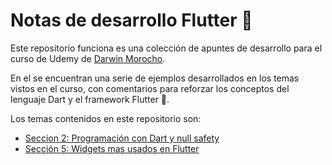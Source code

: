 # Notas de desarrollo Flutter 📔

Este repositorio funciona es una colección de apuntes de desarrollo para el curso de Udemy de [Darwin Morocho](https://www.udemy.com/course/flutter-desde-cero-darwin-morocho/).

En el se encuentran una serie de ejemplos desarrollados en los temas vistos en el curso, con comentarios para reforzar los conceptos del lenguaje Dart y el framework Flutter 📱.

Los temas contenidos en este repositorio son:

* [Seccion 2: Programación con Dart y null safety](https://github.com/ArturoDLG/notas_flutter/tree/ce8dedacc5a9c7fdea4687187eb76436d5a1b0aa/seccion_2)
* [Sección 5: Widgets mas usados en Flutter]()